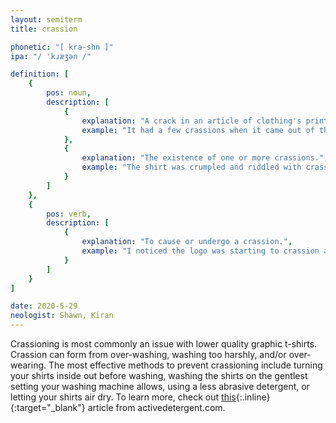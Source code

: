 ```yaml
---
layout: semiterm
title: crassion

phonetic: "[ kra-shn ]"
ipa: "/ 'kɹæʒən /"

definition: [
	{
		pos: noun,
		description: [
			{
				explanation: "A crack in an article of clothing's printed design.",
				example: "It had a few crassions when it came out of the dryer."
			},
			{
				explanation: "The existence of one or more crassions.",
				example: "The shirt was crumpled and riddled with crassion."
			}
		]
	},
	{
		pos: verb,
		description: [
			{
				explanation: "To cause or undergo a crassion.",
				example: "I noticed the logo was starting to crassion at its corners."
			}
		]
	}
]

date: 2020-5-29
neologist: Shawn, Kiran
---
```


Crassioning is most commonly an issue with lower quality graphic t-shirts. Crassion can form from over-washing, washing too harshly, and/or over-wearing. The most effective methods to prevent crassioning include turning your shirts inside out before washing, washing the shirts on the gentlest setting your washing machine allows, using a less abrasive detergent, or letting your shirts air dry. To learn more, check out [this](https://activedetergent.com/how-to-prevent-graphic-t-shirts-cracking/){:.inline}{:target="_blank"} article from activedetergent.com.